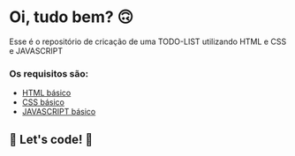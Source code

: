 # Oi, tudo bem? 🙃

Esse é o repositório de cricação de uma TODO-LIST utilizando HTML e CSS e JAVASCRIPT

### Os requisitos são:

* [HTML básico](https://www.w3schools.com/html/)
* [CSS básico](https://developer.mozilla.org/pt-BR/docs/Web/CSS)
* [JAVASCRIPT básico](https://developer.mozilla.org/en-US/docs/Learn/Getting_started_with_the_web/JavaScript_basics)

## 🚀 Let's code! 🚀
